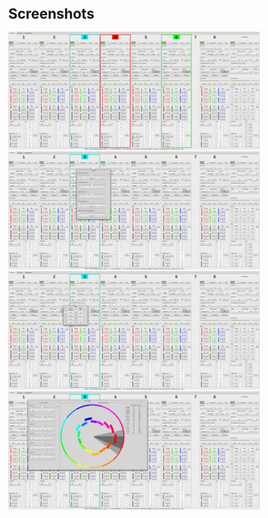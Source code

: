 # Screenshots

![RCP-Virtuels](Screenshots/RCP-Virtuels.png "RCP-Virtuels")
![RCP-Virtuels-Detail](Screenshots/RCP-Virtuels-Detail.png "RCP-Virtuels-Detail")
![RCP-Virtuels-Knee](Screenshots/RCP-Virtuels-Knee.png "RCP-Virtuels-Knee")
![RCP-Virtuels-Matrix](Screenshots/RCP-Virtuels-Matrix.png "RCP-Virtuels-Matrix")

